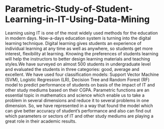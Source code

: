 # Parametric-Study-of-Student-Learning-in-IT-Using-Data-Mining

Learning using IT is one of the most widely used methods for the education in modern days. Now-a-days education system is turning into the digital learning technique. Digital learning gives students an experience of individual learning at any time as well as anywhere, so students get more interest, flexibility at learning. Knowing the preferences of students learning will help the instructors to better design learning materials and teaching styles.We have surveyed on almost 500 students in undergraduate level and evaluated the students in three categories: good, average and excellent. We have used four classification models: Support Vector Machine (SVM), Logistic Regression (LR), Decision Tree and Random Forest (RF) model to predict performance of students on basis of the impact of IT and other study mediums based on their CGPA. Parametric functions are an essential topic in mathematics and science which enable us to take a problem in several dimensions and reduce it to several problems in one dimension. So, we have represented in a way that found the model which can give better accuracy of student’s performance and also can find out  which parameters or sectors of IT and other study mediums are playing a great role in their academic results.
